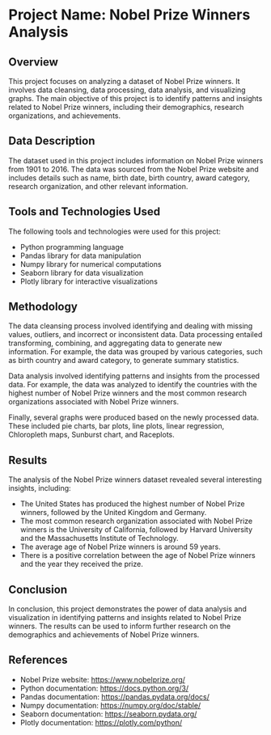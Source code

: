 # Project Name: Nobel Prize Winners Analysis

## Overview
This project focuses on analyzing a dataset of Nobel Prize winners. It involves data cleansing, data processing, data analysis, and visualizing graphs. The main objective of this project is to identify patterns and insights related to Nobel Prize winners, including their demographics, research organizations, and achievements.

## Data Description
The dataset used in this project includes information on Nobel Prize winners from 1901 to 2016. The data was sourced from the Nobel Prize website and includes details such as name, birth date, birth country, award category, research organization, and other relevant information.

## Tools and Technologies Used
The following tools and technologies were used for this project:
- Python programming language
- Pandas library for data manipulation
- Numpy library for numerical computations
- Seaborn library for data visualization
- Plotly library for interactive visualizations

## Methodology
The data cleansing process involved identifying and dealing with missing values, outliers, and incorrect or inconsistent data. Data processing entailed transforming, combining, and aggregating data to generate new information. For example, the data was grouped by various categories, such as birth country and award category, to generate summary statistics.

Data analysis involved identifying patterns and insights from the processed data. For example, the data was analyzed to identify the countries with the highest number of Nobel Prize winners and the most common research organizations associated with Nobel Prize winners.

Finally, several graphs were produced based on the newly processed data. These included pie charts, bar plots, line plots, linear regression, Chloropleth maps, Sunburst chart, and Raceplots.

## Results
The analysis of the Nobel Prize winners dataset revealed several interesting insights, including:
- The United States has produced the highest number of Nobel Prize winners, followed by the United Kingdom and Germany.
- The most common research organization associated with Nobel Prize winners is the University of California, followed by Harvard University and the Massachusetts Institute of Technology.
- The average age of Nobel Prize winners is around 59 years.
- There is a positive correlation between the age of Nobel Prize winners and the year they received the prize.

## Conclusion
In conclusion, this project demonstrates the power of data analysis and visualization in identifying patterns and insights related to Nobel Prize winners. The results can be used to inform further research on the demographics and achievements of Nobel Prize winners.

## References
- Nobel Prize website: https://www.nobelprize.org/
- Python documentation: https://docs.python.org/3/
- Pandas documentation: https://pandas.pydata.org/docs/
- Numpy documentation: https://numpy.org/doc/stable/
- Seaborn documentation: https://seaborn.pydata.org/
- Plotly documentation: https://plotly.com/python/
